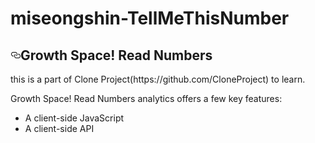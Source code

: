# miseongshin-TellMeThisNumber

<article class="markdown-body entry-content" itemprop="text"><h1><a href="#quickmarks" aria-hidden="true" class="anchor" id="user-content-quickmarks"><svg aria-hidden="true" class="octicon octicon-link" height="16" version="1.1" viewBox="0 0 16 16" width="16"><path fill-rule="evenodd" d="M4 9h1v1H4c-1.5 0-3-1.69-3-3.5S2.55 3 4 3h4c1.45 0 3 1.69 3 3.5 0 1.41-.91 2.72-2 3.25V8.59c.58-.45 1-1.27 1-2.09C10 5.22 8.98 4 8 4H4c-.98 0-2 1.22-2 2.5S3 9 4 9zm9-3h-1v1h1c1 0 2 1.22 2 2.5S13.98 12 13 12H9c-.98 0-2-1.22-2-2.5 0-.83.42-1.64 1-2.09V6.25c-1.09.53-2 1.84-2 3.25C6 11.31 7.55 13 9 13h4c1.45 0 3-1.69 3-3.5S14.5 6 13 6z"></path></svg></a>Growth Space! Read Numbers</h1>
	<p>this is a part of Clone Project(https://github.com/CloneProject) to learn. </p>
	<p>Growth Space! Read Numbers analytics offers a few key features:</p>
	<ul>
		<li>A client-side JavaScript</li>
		<li>A client-side API</li>

	
</article>
